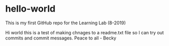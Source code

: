 # hello-world
This is my first GitHub repo for the Learning Lab (8-2019)

Hi world this is a test of making chnages to a readme.txt file so I can try out commits and commit messages.
Peace to all - Becky
